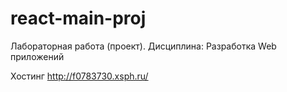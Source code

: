 # react-main-proj
Лабораторная работа (проект). 
Дисциплина: Разработка Web приложений

Хостинг
http://f0783730.xsph.ru/
